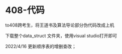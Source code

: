 # 408-代码
to408跨考生，将王道书及算法导论部分伪代码改成上机

下载整个data_struct 文件夹，使用visual studio打开即可

2022/4/16 更新顺序表的增删查改；
